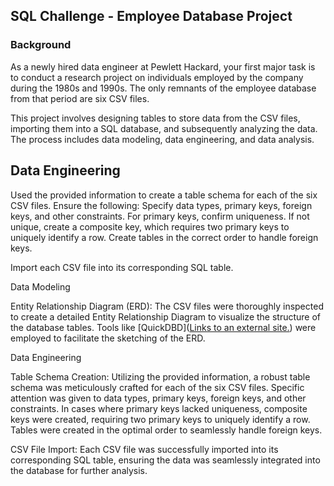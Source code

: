 ## SQL Challenge - Employee Database Project

### Background

As a newly hired data engineer at Pewlett Hackard, your first major task is to conduct a research project on individuals employed by the company during the 1980s and 1990s. The only remnants of the employee database from that period are six CSV files.

This project involves designing tables to store data from the CSV files, importing them into a SQL database, and subsequently analyzing the data. The process includes data modeling, data engineering, and data analysis.
        
## Data Engineering

Used the provided information to create a table schema for each of the six CSV files. Ensure the following:
        Specify data types, primary keys, foreign keys, and other constraints.
        For primary keys, confirm uniqueness. If not unique, create a composite key, which requires two primary keys to uniquely identify a row.
        Create tables in the correct order to handle foreign keys.

Import each CSV file into its corresponding SQL table.

Data Modeling

Entity Relationship Diagram (ERD):
        The CSV files were thoroughly inspected to create a detailed Entity Relationship Diagram to visualize the structure of the database tables.
        Tools like [QuickDBD]([Links to an external site.](https://www.quickdatabasediagrams.com/)) were employed to facilitate the sketching of the ERD.

Data Engineering

Table Schema Creation:
        Utilizing the provided information, a robust table schema was meticulously crafted for each of the six CSV files.
        Specific attention was given to data types, primary keys, foreign keys, and other constraints.
        In cases where primary keys lacked uniqueness, composite keys were created, requiring two primary keys to uniquely identify a row.
        Tables were created in the optimal order to seamlessly handle foreign keys.

CSV File Import:
        Each CSV file was successfully imported into its corresponding SQL table, ensuring the data was seamlessly integrated into the database for further analysis.
